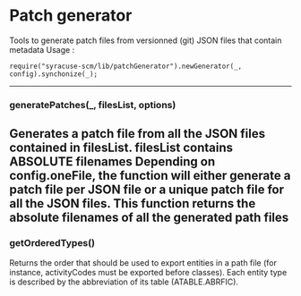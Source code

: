 # Patch generator
Tools to generate patch files from versionned (git) JSON files that contain metadata
Usage : 
```
require("syracuse-scm/lib/patchGenerator").newGenerator(_, config).synchonize(_);
```
--------------------------
### generatePatches(_, filesList, options)
Generates a patch file from all the JSON files contained in filesList. 
filesList contains ABSOLUTE filenames
Depending on config.oneFile, the function will either generate a patch file per JSON file
or a unique patch file for all the JSON files.
This function returns the absolute filenames of all the generated path files
--------------------------
### getOrderedTypes()
Returns the order that should be used to export entities in a path file (for 
instance, activityCodes must be exported before classes).
Each entity type is described by the abbreviation of its table (ATABLE.ABRFIC).
